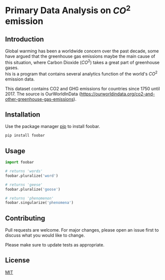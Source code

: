 # Primary Data Analysis on $CO^2$ emission 

## Introduction

Global warming has been a worldwide concern over the past decade, some have argued that the greenhouse gas emissions maybe the main cause of this situation, where Carbon Dioxide ($CO^2$) takes a great part of greenhouse gases.  
his is a program that contains several analytics function of the world's $CO^2$ emission data.

This dataset contains CO2 and GHG emissions for countries since 1750 until 2017.
The source is OurWorldInData (https://ourworldindata.org/co2-and-other-greenhouse-gas-emissions).



## Installation

Use the package manager [pip](https://pip.pypa.io/en/stable/) to install foobar.

```bash
pip install foobar
```

## Usage

```python
import foobar

# returns 'words'
foobar.pluralize('word')

# returns 'geese'
foobar.pluralize('goose')

# returns 'phenomenon'
foobar.singularize('phenomena')
```

## Contributing
Pull requests are welcome. For major changes, please open an issue first to discuss what you would like to change.

Please make sure to update tests as appropriate.

## License
[MIT](https://choosealicense.com/licenses/mit/)
